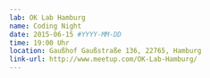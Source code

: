 ```yaml
---
lab: OK Lab Hamburg
name: Coding Night
date: 2015-06-15 #YYYY-MM-DD
time: 19:00 Uhr
location: Gaußhof Gaußstraße 136, 22765, Hamburg
link-url: http://www.meetup.com/OK-Lab-Hamburg/
---
```

